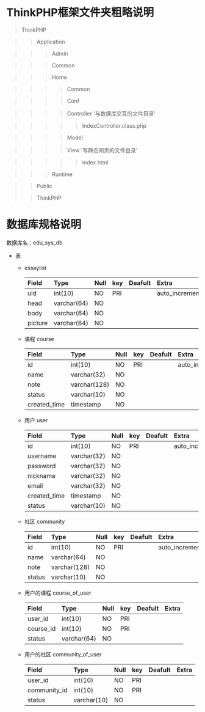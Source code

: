# ThinkPHP框架文件夹粗略说明
>ThinkPHP

>>Application

>>>Admin

>>>Common

>>>Home

>>>>Common

>>>>Conf

>>>>Controller '与数据库交互的文件目录'

>>>>>IndexController.class.php

>>>>Model

>>>>View '写静态网页的文件目录'

>>>>>index.html 

>>>Runtime

>>Public

>>ThinkPHP



# 数据库规格说明
数据库名：edu_sys_db
* 表
  * essaylist

    | Field | Type      | Null | key | Deafult | Extra        |
    |:----- |:----------|:-----|:----|:--------|:-------------|
    |uid    |int(10)    |NO    |PRI  |         |auto_increment|
    |head   |varchar(64)|NO    |     |         |              |
    |body   |varchar(64)|NO    |     |         |              |
    |picture|varchar(64)|NO    |     |         |              |

  * 课程 course

    | Field      | Type       | Null | key | Deafult | Extra        |
    |:-----------|:---------- |:-----|:----|:--------|:-------------|
    |id          |int(10)     |NO    |PRI  |         |auto_increment|
    |name        |varchar(32) |NO    |     |         |              |
    |note        |varchar(128)|NO    |     |         |              |
    |status      |varchar(10) |NO    |     |         |              |
    |created_time|timestamp   |NO    |     |         |              |

  * 用户 user

    | Field      | Type       | Null | key | Deafult | Extra        |
    |:-----------|:---------- |:-----|:----|:--------|:-------------|
    |id          |int(10)     |NO    |PRI  |     |auto_increment|
    |username    |varchar(32) |NO    |     |         |              |
    |password    |varchar(32) |NO    |     |         |              |
    |nickname    |varchar(32) |NO    |     |         |              |
    |email       |varchar(32) |NO    |     |         |              |
    |created_time|timestamp   |NO    |     |         |              |
    |status      |varchar(10) |NO    |     |         |              |

  * 社区 community

    | Field | Type       | Null | key | Deafult | Extra        |
    |:----- |:---------- |:-----|:----|:--------|:-------------|
    |id     |int(10)     |NO    |PRI  |         |auto_increment|
    |name   |varchar(64) |NO    |     |         |              |
    |note   |varchar(128)|NO    |     |         |              |
    |status |varchar(10) |NO    |     |         |              |

  * 用户的课程 course_of_user

    | Field    | Type      | Null | key | Deafult | Extra        |
    |:---------|:----------|:-----|:----|:--------|:-------------|
    |user_id   |int(10)    |NO    |PRI  |         |              |
    |course_id |int(10)    |NO    |PRI  |         |              |
    |status    |varchar(64)|NO    |     |         |              |

  * 用户的社区 community_of_user

    | Field       | Type      | Null | key | Deafult | Extra        |
    |:----------- |:----------|:-----|:----|:--------|:-------------|
    |user_id      |int(10)    |NO    |PRI  |         |              |
    |community_id |int(10)    |NO    |PRI  |         |              |
    |status       |varchar(10)|NO    |     |         |              |
